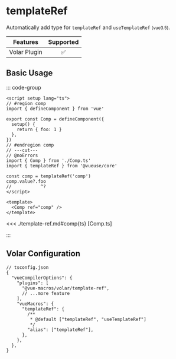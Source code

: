 # templateRef

<StabilityLevel level="experimental" />

Automatically add type for `templateRef` and `useTemplateRef` <small>(vue3.5)</small>.

|   Features   |     Supported      |
| :----------: | :----------------: |
| Volar Plugin | :white_check_mark: |

## Basic Usage

::: code-group

```vue [App.vue] twoslash
<script setup lang="ts">
// #region comp
import { defineComponent } from 'vue'

export const Comp = defineComponent({
  setup() {
    return { foo: 1 }
  },
})
// #endregion comp
// ---cut---
// @noErrors
import { Comp } from './Comp.ts'
import { templateRef } from '@vueuse/core'

const comp = templateRef('comp')
comp.value?.foo
//           ^?
</script>

<template>
  <Comp ref="comp" />
</template>
```

<<< ./template-ref.md#comp{ts} [Comp.ts]

:::

## Volar Configuration

```jsonc {5,13}
// tsconfig.json
{
  "vueCompilerOptions": {
    "plugins": [
      "@vue-macros/volar/template-ref",
      // ...more feature
    ],
    "vueMacros": {
      "templateRef": {
        /**
         * @default ["templateRef", "useTemplateRef"]
         */
        "alias": ["templateRef"],
      },
    },
  },
}
```
